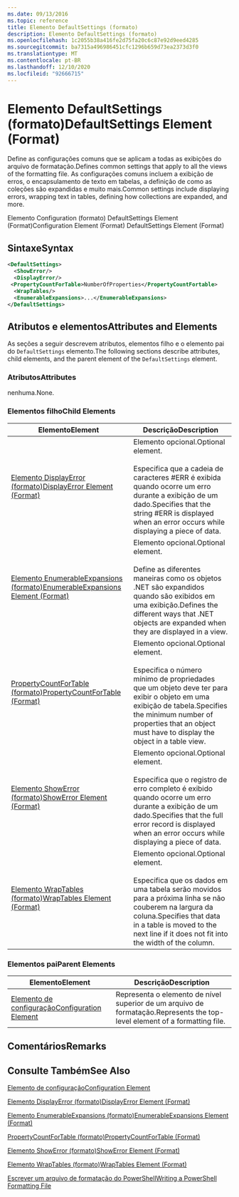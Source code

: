```yaml
---
ms.date: 09/13/2016
ms.topic: reference
title: Elemento DefaultSettings (formato)
description: Elemento DefaultSettings (formato)
ms.openlocfilehash: 1c2055b38a416fe2d75fa20c6c87e92d9eed4285
ms.sourcegitcommit: ba7315a496986451cfc1296b659d73ea2373d3f0
ms.translationtype: MT
ms.contentlocale: pt-BR
ms.lasthandoff: 12/10/2020
ms.locfileid: "92666715"
---
```

# <a name="defaultsettings-element-format"></a><span data-ttu-id="59cf0-103">Elemento DefaultSettings (formato)</span><span class="sxs-lookup"><span data-stu-id="59cf0-103">DefaultSettings Element (Format)</span></span>

<span data-ttu-id="59cf0-104">Define as configurações comuns que se aplicam a todas as exibições do arquivo de formatação.</span><span class="sxs-lookup"><span data-stu-id="59cf0-104">Defines common settings that apply to all the views of the formatting file.</span></span> <span data-ttu-id="59cf0-105">As configurações comuns incluem a exibição de erros, o encapsulamento de texto em tabelas, a definição de como as coleções são expandidas e muito mais.</span><span class="sxs-lookup"><span data-stu-id="59cf0-105">Common settings include displaying errors, wrapping text in tables, defining how collections are expanded, and more.</span></span>

<span data-ttu-id="59cf0-106">Elemento Configuration (formato) DefaultSettings Element (Format)</span><span class="sxs-lookup"><span data-stu-id="59cf0-106">Configuration Element (Format) DefaultSettings Element (Format)</span></span>

## <a name="syntax"></a><span data-ttu-id="59cf0-107">Sintaxe</span><span class="sxs-lookup"><span data-stu-id="59cf0-107">Syntax</span></span>

```xml
<DefaultSettings>
  <ShowError/>
  <DisplayError/>
 <PropertyCountForTable>NumberOfProperties</PropertyCountFortable>
  <WrapTables/>
  <EnumerableExpansions>...</EnumerableExpansions>
</DefaultSettings>
```

## <a name="attributes-and-elements"></a><span data-ttu-id="59cf0-108">Atributos e elementos</span><span class="sxs-lookup"><span data-stu-id="59cf0-108">Attributes and Elements</span></span>

<span data-ttu-id="59cf0-109">As seções a seguir descrevem atributos, elementos filho e o elemento pai do `DefaultSettings` elemento.</span><span class="sxs-lookup"><span data-stu-id="59cf0-109">The following sections describe attributes, child elements, and the parent element of the `DefaultSettings` element.</span></span>

### <a name="attributes"></a><span data-ttu-id="59cf0-110">Atributos</span><span class="sxs-lookup"><span data-stu-id="59cf0-110">Attributes</span></span>

<span data-ttu-id="59cf0-111">nenhuma.</span><span class="sxs-lookup"><span data-stu-id="59cf0-111">None.</span></span>

### <a name="child-elements"></a><span data-ttu-id="59cf0-112">Elementos filho</span><span class="sxs-lookup"><span data-stu-id="59cf0-112">Child Elements</span></span>

|<span data-ttu-id="59cf0-113">Elemento</span><span class="sxs-lookup"><span data-stu-id="59cf0-113">Element</span></span>|<span data-ttu-id="59cf0-114">Descrição</span><span class="sxs-lookup"><span data-stu-id="59cf0-114">Description</span></span>|
|-------------|-----------------|
|[<span data-ttu-id="59cf0-115">Elemento DisplayError (formato)</span><span class="sxs-lookup"><span data-stu-id="59cf0-115">DisplayError Element (Format)</span></span>](./displayerror-element-format.md)|<span data-ttu-id="59cf0-116">Elemento opcional.</span><span class="sxs-lookup"><span data-stu-id="59cf0-116">Optional element.</span></span><br /><br /> <span data-ttu-id="59cf0-117">Especifica que a cadeia de caracteres #ERR é exibida quando ocorre um erro durante a exibição de um dado.</span><span class="sxs-lookup"><span data-stu-id="59cf0-117">Specifies that the string #ERR is displayed when an error occurs while displaying a piece of data.</span></span>|
|[<span data-ttu-id="59cf0-118">Elemento EnumerableExpansions (formato)</span><span class="sxs-lookup"><span data-stu-id="59cf0-118">EnumerableExpansions Element (Format)</span></span>](./enumerableexpansions-element-format.md)|<span data-ttu-id="59cf0-119">Elemento opcional.</span><span class="sxs-lookup"><span data-stu-id="59cf0-119">Optional element.</span></span><br /><br /> <span data-ttu-id="59cf0-120">Define as diferentes maneiras como os objetos .NET são expandidos quando são exibidos em uma exibição.</span><span class="sxs-lookup"><span data-stu-id="59cf0-120">Defines the different ways that .NET objects are expanded when they are displayed in a view.</span></span>|
|[<span data-ttu-id="59cf0-121">PropertyCountForTable (formato)</span><span class="sxs-lookup"><span data-stu-id="59cf0-121">PropertyCountForTable (Format)</span></span>](./propertycountfortable-element-format.md)|<span data-ttu-id="59cf0-122">Elemento opcional.</span><span class="sxs-lookup"><span data-stu-id="59cf0-122">Optional element.</span></span><br /><br /> <span data-ttu-id="59cf0-123">Especifica o número mínimo de propriedades que um objeto deve ter para exibir o objeto em uma exibição de tabela.</span><span class="sxs-lookup"><span data-stu-id="59cf0-123">Specifies the minimum number of properties that an object must have to display the object in a table view.</span></span>|
|[<span data-ttu-id="59cf0-124">Elemento ShowError (formato)</span><span class="sxs-lookup"><span data-stu-id="59cf0-124">ShowError Element (Format)</span></span>](./showerror-element-format.md)|<span data-ttu-id="59cf0-125">Elemento opcional.</span><span class="sxs-lookup"><span data-stu-id="59cf0-125">Optional element.</span></span><br /><br /> <span data-ttu-id="59cf0-126">Especifica que o registro de erro completo é exibido quando ocorre um erro durante a exibição de um dado.</span><span class="sxs-lookup"><span data-stu-id="59cf0-126">Specifies that the full error record is displayed when an error occurs while displaying a piece of data.</span></span>|
|[<span data-ttu-id="59cf0-127">Elemento WrapTables (formato)</span><span class="sxs-lookup"><span data-stu-id="59cf0-127">WrapTables Element (Format)</span></span>](./wraptables-element-format.md)|<span data-ttu-id="59cf0-128">Elemento opcional.</span><span class="sxs-lookup"><span data-stu-id="59cf0-128">Optional element.</span></span><br /><br /> <span data-ttu-id="59cf0-129">Especifica que os dados em uma tabela serão movidos para a próxima linha se não couberem na largura da coluna.</span><span class="sxs-lookup"><span data-stu-id="59cf0-129">Specifies that data in a table is moved to the next line if it does not fit into the width of the column.</span></span>|

### <a name="parent-elements"></a><span data-ttu-id="59cf0-130">Elementos pai</span><span class="sxs-lookup"><span data-stu-id="59cf0-130">Parent Elements</span></span>

|<span data-ttu-id="59cf0-131">Elemento</span><span class="sxs-lookup"><span data-stu-id="59cf0-131">Element</span></span>|<span data-ttu-id="59cf0-132">Descrição</span><span class="sxs-lookup"><span data-stu-id="59cf0-132">Description</span></span>|
|-------------|-----------------|
|[<span data-ttu-id="59cf0-133">Elemento de configuração</span><span class="sxs-lookup"><span data-stu-id="59cf0-133">Configuration Element</span></span>](./configuration-element-format.md)|<span data-ttu-id="59cf0-134">Representa o elemento de nível superior de um arquivo de formatação.</span><span class="sxs-lookup"><span data-stu-id="59cf0-134">Represents the top-level element of a formatting file.</span></span>|

## <a name="remarks"></a><span data-ttu-id="59cf0-135">Comentários</span><span class="sxs-lookup"><span data-stu-id="59cf0-135">Remarks</span></span>

## <a name="see-also"></a><span data-ttu-id="59cf0-136">Consulte Também</span><span class="sxs-lookup"><span data-stu-id="59cf0-136">See Also</span></span>

[<span data-ttu-id="59cf0-137">Elemento de configuração</span><span class="sxs-lookup"><span data-stu-id="59cf0-137">Configuration Element</span></span>](./configuration-element-format.md)

[<span data-ttu-id="59cf0-138">Elemento DisplayError (formato)</span><span class="sxs-lookup"><span data-stu-id="59cf0-138">DisplayError Element (Format)</span></span>](./displayerror-element-format.md)

[<span data-ttu-id="59cf0-139">Elemento EnumerableExpansions (formato)</span><span class="sxs-lookup"><span data-stu-id="59cf0-139">EnumerableExpansions Element (Format)</span></span>](./enumerableexpansions-element-format.md)

[<span data-ttu-id="59cf0-140">PropertyCountForTable (formato)</span><span class="sxs-lookup"><span data-stu-id="59cf0-140">PropertyCountForTable (Format)</span></span>](./propertycountfortable-element-format.md)

[<span data-ttu-id="59cf0-141">Elemento ShowError (formato)</span><span class="sxs-lookup"><span data-stu-id="59cf0-141">ShowError Element (Format)</span></span>](./showerror-element-format.md)

[<span data-ttu-id="59cf0-142">Elemento WrapTables (formato)</span><span class="sxs-lookup"><span data-stu-id="59cf0-142">WrapTables Element (Format)</span></span>](./wraptables-element-format.md)

[<span data-ttu-id="59cf0-143">Escrever um arquivo de formatação do PowerShell</span><span class="sxs-lookup"><span data-stu-id="59cf0-143">Writing a PowerShell Formatting File</span></span>](./writing-a-powershell-formatting-file.md)

